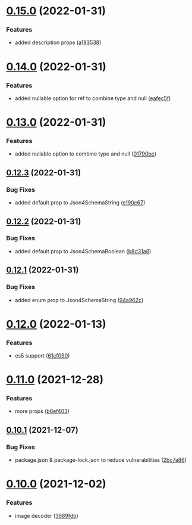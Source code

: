 # [0.15.0](https://github.com/GiovanniCardamone/class-schema/compare/v0.14.0...v0.15.0) (2022-01-31)


### Features

* added description props ([a193538](https://github.com/GiovanniCardamone/class-schema/commit/a193538606b62706a5c06a2fe879deceb2b7bbcf))



# [0.14.0](https://github.com/GiovanniCardamone/class-schema/compare/v0.13.0...v0.14.0) (2022-01-31)


### Features

* added nullable option for ref to combine type and null ([eafec5f](https://github.com/GiovanniCardamone/class-schema/commit/eafec5f50acc85c6047948feea8865b5d8a2513c))



# [0.13.0](https://github.com/GiovanniCardamone/class-schema/compare/v0.12.3...v0.13.0) (2022-01-31)


### Features

* added nullable option to combine type and null ([01790bc](https://github.com/GiovanniCardamone/class-schema/commit/01790bcba3b8c28a3910b915fafa9473c60dd3a9))



## [0.12.3](https://github.com/GiovanniCardamone/class-schema/compare/v0.12.2...v0.12.3) (2022-01-31)


### Bug Fixes

* added default prop to Json4SchemaString ([e190c67](https://github.com/GiovanniCardamone/class-schema/commit/e190c67c83c8b9b068ad60f3246a5ebf60ad9dd7))



## [0.12.2](https://github.com/GiovanniCardamone/class-schema/compare/v0.12.1...v0.12.2) (2022-01-31)


### Bug Fixes

* added default prop to Json4SchemaBoolean ([b8d31a8](https://github.com/GiovanniCardamone/class-schema/commit/b8d31a884fc0987ad1cdfdae133c07caafaf9bea))



## [0.12.1](https://github.com/GiovanniCardamone/class-schema/compare/v0.12.0...v0.12.1) (2022-01-31)


### Bug Fixes

* added enum prop to Json4SchemaString ([94a962c](https://github.com/GiovanniCardamone/class-schema/commit/94a962cebc73af58c412ed2d35083b93335d615e))



# [0.12.0](https://github.com/GiovanniCardamone/class-schema/compare/v0.11.0...v0.12.0) (2022-01-13)


### Features

* es5 support ([61cf090](https://github.com/GiovanniCardamone/class-schema/commit/61cf090b0b79055c751147f7c5bf4fdb93336b3d))



# [0.11.0](https://github.com/GiovanniCardamone/class-schema/compare/v0.10.1...v0.11.0) (2021-12-28)


### Features

* more props ([b6ef403](https://github.com/GiovanniCardamone/class-schema/commit/b6ef4037633611b7373880ab9bcb88fbf6f9ff19))



## [0.10.1](https://github.com/GiovanniCardamone/class-schema/compare/v0.10.0...v0.10.1) (2021-12-07)


### Bug Fixes

* package.json & package-lock.json to reduce vulnerabilities ([2bc7a86](https://github.com/GiovanniCardamone/class-schema/commit/2bc7a86882109aa06653f00eb12f8b2bc4c9a3ac))



# [0.10.0](https://github.com/GiovanniCardamone/class-schema/compare/v0.9.1...v0.10.0) (2021-12-02)


### Features

* image decoder ([3689fdb](https://github.com/GiovanniCardamone/class-schema/commit/3689fdb39dfa0f7c4170d1878d58c256af2770a8))



